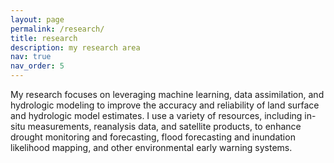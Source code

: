 ```yaml
---
layout: page
permalink: /research/
title: research
description: my research area
nav: true
nav_order: 5
---
```


My research focuses on leveraging machine learning, data assimilation, and hydrologic modeling to improve the accuracy and reliability of land surface and hydrologic model estimates. I use a variety of resources, including in-situ measurements, reanalysis data, and satellite products, to enhance drought monitoring and forecasting, flood forecasting and inundation likelihood mapping, and other environmental early warning systems.
